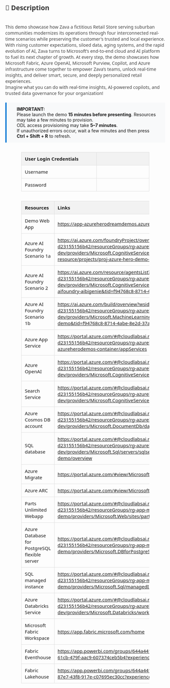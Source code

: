 <style>
  table {
    width: 80%;
    margin: 30px auto;
    border-collapse: collapse;
    font-family: 'Segoe UI', sans-serif;
    font-size: 15px;
  }

  th {
    background: #f2f2f2;
    padding: 10px;
    text-align: left;
    border: 1px solid #ddd;
  }

  td {
    width: 900px;
    height: 10px;
    padding: 10px;
    text-align: left;
    border: 1px solid #ddd;
  }

  .description {
    margin: 0 auto;
    font-family: 'Segoe UI', sans-serif;
    font-size: 14px;
    color: #444;
  }

  .highlight-box {
    background: #f8f9fa;
    padding: 12px 24px 12px 32px; /* Top, Right, Bottom, Left */
    border-left: 4px solid #0078d4;
    margin: 20px auto;
    font-size: 14px;
    text-align: left;
}

</style>

<div class="description">
  <h2 style="color: #333;">📄 Description</h2>
  <p>
    <br> This demo showcase how Zava a fictitious Retail Store serving suburban communities modernizes its operations through four interconnected real-time scenarios while preserving the customer's trusted and local experience. With rising customer expectations, siloed data, aging systems, and the rapid evolution of AI, Zava turns to Microsoft’s end-to-end cloud and AI platform to fuel its next chapter of growth.  At every step, the demo showcases how Microsoft Fabric, Azure OpenAI, Microsoft Purview, Copilot, and Azure infrastructure come together to empower Zava’s teams, unlock real-time insights, and deliver smart, secure, and deeply personalized retail experiences.<br> Imagine what you can do with real-time insights, AI-powered copilots, and trusted data governance for your organization!
  </p>
</div>

<div class="highlight-box">
  <strong>IMPORTANT:</strong><br>
  Please launch the demo <strong>15 minutes before presenting</strong>. Resources may take a few minutes to provision.<br>
  ODL access provisioning may take <strong>5–7 minutes</strong>.<br>
  If unauthorized errors occur, wait a few minutes and then press <strong>Ctrl + Shift + R</strong> to refresh.
</div>

<!-- Auth Table -->

| **User Login Credentials** |                                       |
|-----------------|---------------------------------------|
| Username    | <inject key="AzureAdUserEmail" />     |
| Password   | <inject key="AzureAdUserPassword" />  |


<!-- Resource Details Table -->
<table>
  <thead>
    <tr>
      <th>Resources</th>
      <th>Links</th>
    </tr>
  </thead>
  <tbody>
    <tr>
      <td>Demo Web App</td>
      <td>
        <a href="https://app-azureherodreamdemos.azurewebsites.net/" target="_blank">
          https://app-azureherodreamdemos.azurewebsites.net/
        </a>
      </td>
    </tr>
    <tr>
    <td>Azure AI Foundry Scenario 1a</td>
    <td>
        <a href="https://ai.azure.com/foundryProject/overview?wsid=/subscriptions/3f01ab49-a56f-4ee7-97fa-d23155156b42/resourceGroups/rg-azurehero-demo-dev/providers/Microsoft.CognitiveServices/accounts/proj-azure-hero-demo-1a-resource/projects/proj-azure-hero-demo-1a-dev&tid=f94768c8-8714-4abe-8e2d-37a64b18216a" target="_blank">
          https://ai.azure.com/foundryProject/overview?wsid=/subscriptions/3f01ab49-a56f-4ee7-97fa-d23155156b42/resourceGroups/rg-azurehero-demo-dev/providers/Microsoft.CognitiveServices/accounts/proj-azure-hero-demo-1a-resource/projects/proj-azure-hero-demo-1a-dev&tid=f94768c8-8714-4abe-8e2d-37a64b18216a
        </a>
    </td>
    </tr>
    <tr>
    <td>Azure AI Foundry Scenario 2</td>
    <td>
        <a href="https://ai.azure.com/resource/agentsList?wsid=/subscriptions/3f01ab49-a56f-4ee7-97fa-d23155156b42/resourceGroups/rg-azurehero-demo-dev/providers/Microsoft.CognitiveServices/accounts/prj-aifoundry-aibigenie-resource/projects/prj-aifoundry-aibigenie&tid=f94768c8-8714-4abe-8e2d-37a64b18216a#Threads" target="_blank">
          https://ai.azure.com/resource/agentsList?wsid=/subscriptions/3f01ab49-a56f-4ee7-97fa-d23155156b42/resourceGroups/rg-azurehero-demo-dev/providers/Microsoft.CognitiveServices/accounts/prj-aifoundry-aibigenie-resource/projects/prj-aifoundry-aibigenie&tid=f94768c8-8714-4abe-8e2d-37a64b18216a#Threads
        </a>
    </td>
    </tr>
    <tr>
    <td>Azure AI Foundry Scenario 1b</td>
    <td>
        <a href="https://ai.azure.com/build/overview?wsid=/subscriptions/3f01ab49-a56f-4ee7-97fa-d23155156b42/resourceGroups/rg-azurehero-demo-dev/providers/Microsoft.MachineLearningServices/workspaces/proj-azure-hero-demo&tid=f94768c8-8714-4abe-8e2d-37a64b18216a" target="_blank">
          https://ai.azure.com/build/overview?wsid=/subscriptions/3f01ab49-a56f-4ee7-97fa-d23155156b42/resourceGroups/rg-azurehero-demo-dev/providers/Microsoft.MachineLearningServices/workspaces/proj-azure-hero-demo&tid=f94768c8-8714-4abe-8e2d-37a64b18216a
        </a>
    </td>
    </tr>
    <tr>
    <td>Azure App Service</td>
    <td>
        <a href="https://portal.azure.com/#@cloudlabsai.ms/resource/subscriptions/3f01ab49-a56f-4ee7-97fa-d23155156b42/resourceGroups/rg-azurehero-demo-dev/providers/Microsoft.Web/sites/app-azureherodemos-container/appServices" target="_blank">
          https://portal.azure.com/#@cloudlabsai.ms/resource/subscriptions/3f01ab49-a56f-4ee7-97fa-d23155156b42/resourceGroups/rg-azurehero-demo-dev/providers/Microsoft.Web/sites/app-azureherodemos-container/appServices
        </a>
    </td>
    </tr>
    <tr>
    <td>Azure OpenAI</td>
    <td>
        <a href="https://portal.azure.com/#@cloudlabsai.ms/resource/subscriptions/3f01ab49-a56f-4ee7-97fa-d23155156b42/resourceGroups/rg-azurehero-demo-dev/providers/Microsoft.CognitiveServices/accounts/aoai-herodemo-dev/overview" target="_blank">
          https://portal.azure.com/#@cloudlabsai.ms/resource/subscriptions/3f01ab49-a56f-4ee7-97fa-d23155156b42/resourceGroups/rg-azurehero-demo-dev/providers/Microsoft.CognitiveServices/accounts/aoai-herodemo-dev/overview
        </a>
    </td>
    </tr>
    <tr>
    <td>Search Service</td>
    <td>
        <a href="https://portal.azure.com/#@cloudlabsai.ms/resource/subscriptions/3f01ab49-a56f-4ee7-97fa-d23155156b42/resourceGroups/rg-azurehero-demo-dev/providers/Microsoft.Search/searchServices/srch-herodemodev/overview" target="_blank">
          https://portal.azure.com/#@cloudlabsai.ms/resource/subscriptions/3f01ab49-a56f-4ee7-97fa-d23155156b42/resourceGroups/rg-azurehero-demo-dev/providers/Microsoft.CognitiveServices/accounts/aoai-herodemo-dev/overview
        </a>
    </td>
    </tr>
    <tr>
    <td>Azure Cosmos DB account</td>
    <td>
      <a href="https://portal.azure.com/#@cloudlabsai.ms/resource/subscriptions/3f01ab49-a56f-4ee7-97fa-d23155156b42/resourceGroups/rg-azurehero-demo-dev/providers/Microsoft.DocumentDb/databaseAccounts/cosmosdb-herodemo-001/overview" target="_blank">
        https://portal.azure.com/#@cloudlabsai.ms/resource/subscriptions/3f01ab49-a56f-4ee7-97fa-d23155156b42/resourceGroups/rg-azurehero-demo-dev/providers/Microsoft.DocumentDb/databaseAccounts/cosmosdb-herodemo-001/overview
      </a>
    </td>
    </tr>
    <tr>
    <td>SQL database</td>
    <td>
      <a href="https://portal.azure.com/#@cloudlabsai.ms/resource/subscriptions/3f01ab49-a56f-4ee7-97fa-d23155156b42/resourceGroups/rg-azurehero-demo-dev/providers/Microsoft.Sql/servers/sqlserver-azurehero-demo/databases/sql-azurehero-demo/overview" target="_blank">
        https://portal.azure.com/#@cloudlabsai.ms/resource/subscriptions/3f01ab49-a56f-4ee7-97fa-d23155156b42/resourceGroups/rg-azurehero-demo-dev/providers/Microsoft.Sql/servers/sqlserver-azurehero-demo/databases/sql-azurehero-demo/overview
    </td>
    </tr>
    <tr>
    <td>Azure Migrate</td>
    <td>
      <a href="https://portal.azure.com/#view/Microsoft_Azure_Migrate/AmhResourceMenuBlade/~/serverGoal" target="_blank">
        https://portal.azure.com/#view/Microsoft_Azure_Migrate/AmhResourceMenuBlade/~/serverGoal
    </td>
    </tr>
    <tr>
    <td>Azure ARC</td>
    <td>
      <a href="https://portal.azure.com/#view/Microsoft_Azure_ArcCenterUX/ArcCenterMenuBlade/~/allresources" target="_blank">
        https://portal.azure.com/#view/Microsoft_Azure_ArcCenterUX/ArcCenterMenuBlade/~/allresources
    </td>
    </tr>
    <tr>
    <td>Parts Unlimited Webapp</td>
    <td>
      <a href="https://portal.azure.com/#@cloudlabsai.ms/resource/subscriptions/3f01ab49-a56f-4ee7-97fa-d23155156b42/resourceGroups/rg-app-modernization-demo/providers/Microsoft.Web/sites/partsunlimited-web023/appServices" target="_blank">
         https://portal.azure.com/#@cloudlabsai.ms/resource/subscriptions/3f01ab49-a56f-4ee7-97fa-d23155156b42/resourceGroups/rg-app-modernization-demo/providers/Microsoft.Web/sites/partsunlimited-web023/appServices
    </td>
    </tr>
    <tr>
    <td>Azure Database for PostgreSQL flexible server</td>
    <td>
      <a href="https://portal.azure.com/#@cloudlabsai.ms/resource/subscriptions/3f01ab49-a56f-4ee7-97fa-d23155156b42/resourceGroups/rg-app-modernization-demo/providers/Microsoft.DBforPostgreSQL/flexibleServers/zavapostgresql/overview" target="_blank">
         https://portal.azure.com/#@cloudlabsai.ms/resource/subscriptions/3f01ab49-a56f-4ee7-97fa-d23155156b42/resourceGroups/rg-app-modernization-demo/providers/Microsoft.DBforPostgreSQL/flexibleServers/zavapostgresql/overview
    </td>
    </tr>
    <td>SQL managed instance</td>
    <td>
      <a href="https://portal.azure.com/#@cloudlabsai.ms/resource/subscriptions/3f01ab49-a56f-4ee7-97fa-d23155156b42/resourceGroups/rg-app-modernization-demo/providers/Microsoft.Sql/managedInstances/mi-zavadb/overview" target="_blank">
        https://portal.azure.com/#@cloudlabsai.ms/resource/subscriptions/3f01ab49-a56f-4ee7-97fa-d23155156b42/resourceGroups/rg-app-modernization-demo/providers/Microsoft.Sql/managedInstances/mi-zavadb/overview
    </td>
    </tr>
    <td>Azure Databricks Service</td>
    <td>
      <a href="https://portal.azure.com/#@cloudlabsai.ms/resource/subscriptions/3f01ab49-a56f-4ee7-97fa-d23155156b42/resourceGroups/rg-azurehero-demo-dev/providers/Microsoft.Databricks/workspaces/adb-herodemo/overview" target="_blank">
        https://portal.azure.com/#@cloudlabsai.ms/resource/subscriptions/3f01ab49-a56f-4ee7-97fa-d23155156b42/resourceGroups/rg-azurehero-demo-dev/providers/Microsoft.Databricks/workspaces/adb-herodemo/overview
    </td>
    </tr>
    <tr>
    <td>Microsoft Fabric Workspace</td>
    <td>
      <a href="https://app.fabric.microsoft.com/home" target="_blank">
        https://app.fabric.microsoft.com/home
      </a>
    </td>
    </tr>
    <tr>
    <td>Fabric Eventhouse</td>
    <td>
      <a href="https://app.powerbi.com/groups/644a4412-d11e-4c52-b984-e6f88ba57eca/databases/8d328e5c-61cb-479f-aac9-607374ceb5b4?experience=power-bi" target="_blank">
        https://app.powerbi.com/groups/644a4412-d11e-4c52-b984-e6f88ba57eca/databases/8d328e5c-61cb-479f-aac9-607374ceb5b4?experience=power-bi
    </td>
    </tr>
     <tr>
    <td>Fabric Lakehouse</td>
    <td>
      <a href="https://app.powerbi.com/groups/644a4412-d11e-4c52-b984-e6f88ba57eca/lakehouses/98c0efdb-87e7-43f8-917e-c07695ec30cc?experience=power-bi" target="_blank">
        https://app.powerbi.com/groups/644a4412-d11e-4c52-b984-e6f88ba57eca/lakehouses/98c0efdb-87e7-43f8-917e-c07695ec30cc?experience=power-bi
    </td>
    </tr>
  </tbody>
</table>

